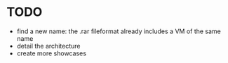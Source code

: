 # TODO

- find a new name: the .rar fileformat already includes a VM of the same name
- detail the architecture
- create more showcases
